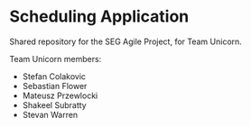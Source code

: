 # Scheduling Application
Shared repository for the SEG Agile Project, for Team Unicorn.

Team Unicorn members:

<ul>
  <li> Stefan Colakovic </li>
  <li> Sebastian Flower </li>
  <li> Mateusz Przewlocki </li>
  <li> Shakeel Subratty </li>
  <li> Stevan Warren</li>

</ul>
